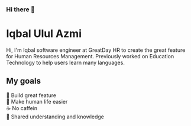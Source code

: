 ### Hi there 👋

# Iqbal Ulul Azmi

Hi, I'm Iqbal software engineer at GreatDay HR to create the great feature for Human Resources Management. Previously worked on Education Technology to help users learn many languages.

## My goals

🌟 Build great feature<br>
💖 Make human life easier<br>
☕️ No caffein<br>
🙌 Shared understanding and knowledge<br>
